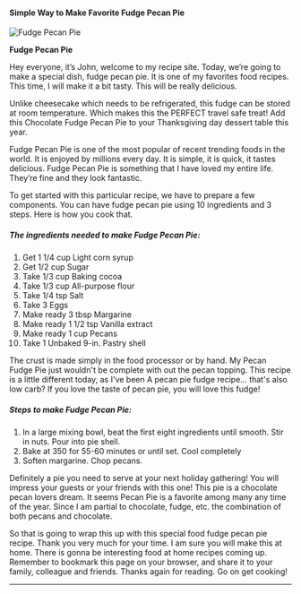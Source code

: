             

#### Simple Way to Make Favorite Fudge Pecan Pie

![Fudge Pecan Pie](https://img-global.cpcdn.com/recipes/4931253010694144/751x532cq70/fudge-pecan-pie-recipe-main-photo.jpg)

**Fudge Pecan Pie**

Hey everyone, it’s John, welcome to my recipe site. Today, we’re going to make a special dish, fudge pecan pie. It is one of my favorites food recipes. This time, I will make it a bit tasty. This will be really delicious.

Unlike cheesecake which needs to be refrigerated, this fudge can be stored at room temperature. Which makes this the PERFECT travel safe treat! Add this Chocolate Fudge Pecan Pie to your Thanksgiving day dessert table this year.

Fudge Pecan Pie is one of the most popular of recent trending foods in the world. It is enjoyed by millions every day. It is simple, it is quick, it tastes delicious. Fudge Pecan Pie is something that I have loved my entire life. They’re fine and they look fantastic.

To get started with this particular recipe, we have to prepare a few components. You can have fudge pecan pie using 10 ingredients and 3 steps. Here is how you cook that.

##### The ingredients needed to make Fudge Pecan Pie:

1.  Get 1 1/4 cup Light corn syrup
2.  Get 1/2 cup Sugar
3.  Take 1/3 cup Baking cocoa
4.  Take 1/3 cup All-purpose flour
5.  Take 1/4 tsp Salt
6.  Take 3 Eggs
7.  Make ready 3 tbsp Margarine
8.  Make ready 1 1/2 tsp Vanilla extract
9.  Make ready 1 cup Pecans
10.  Take 1 Unbaked 9-in. Pastry shell

The crust is made simply in the food processor or by hand. My Pecan Fudge Pie just wouldn't be complete with out the pecan topping. This recipe is a little different today, as I've been A pecan pie fudge recipe… that's also low carb? If you love the taste of pecan pie, you will love this fudge!

##### Steps to make Fudge Pecan Pie:

1.  In a large mixing bowl, beat the first eight ingredients until smooth. Stir in nuts. Pour into pie shell.
2.  Bake at 350 for 55-60 minutes or until set. Cool completely
3.  Soften margarine. Chop pecans.

Definitely a pie you need to serve at your next holiday gathering! You will impress your guests or your friends with this one! This pie is a chocolate pecan lovers dream. It seems Pecan Pie is a favorite among many any time of the year. Since I am partial to chocolate, fudge, etc. the combination of both pecans and chocolate.

So that is going to wrap this up with this special food fudge pecan pie recipe. Thank you very much for your time. I am sure you will make this at home. There is gonna be interesting food at home recipes coming up. Remember to bookmark this page on your browser, and share it to your family, colleague and friends. Thanks again for reading. Go on get cooking!

* * *
